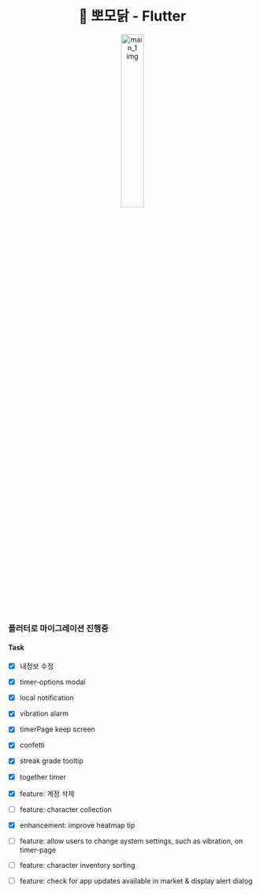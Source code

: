 <h1 align= "center">🐥 뽀모닭 - Flutter</h1>
<p align="center" width="100%">
<img src="https://d2quahb2ygxiv.cloudfront.net/6b6dc92b5b1ca2b81459a.png" alt="main_1 img" width="30%" />
</p>

### 플러터로 마이그레이션 진행중

#### Task

- [x] 내정보 수정
- [x] timer-options modal
- [x] local notification
- [x] vibration alarm
- [x] timerPage keep screen
- [x] confetti
- [x] streak grade tooltip
- [x] together timer

- [x] feature: 계정 삭제
- [ ] feature: character collection
- [x] enhancement: improve heatmap tip
- [ ] feature: allow users to change system settings, such as vibration, on timer-page
- [ ] feature: character inventory sorting
- [ ] feature: check for app updates available in market & display alert dialog
